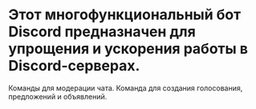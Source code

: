 # Этот многофункциональный бот Discord предназначен для упрощения и ускорения работы в Discord-серверах. 
Команды для модерации чата.
Команда для создания голосования, предложений и объявлений.
